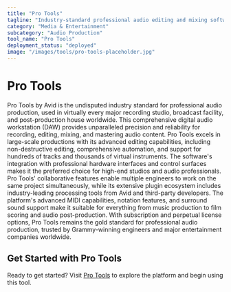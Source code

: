 ```yaml
---
title: "Pro Tools"
tagline: "Industry-standard professional audio editing and mixing software"
category: "Media & Entertainment"
subcategory: "Audio Production"
tool_name: "Pro Tools"
deployment_status: "deployed"
image: "/images/tools/pro-tools-placeholder.jpg"
---
```


# Pro Tools

Pro Tools by Avid is the undisputed industry standard for professional audio production, used in virtually every major recording studio, broadcast facility, and post-production house worldwide. This comprehensive digital audio workstation (DAW) provides unparalleled precision and reliability for recording, editing, mixing, and mastering audio content. Pro Tools excels in large-scale productions with its advanced editing capabilities, including non-destructive editing, comprehensive automation, and support for hundreds of tracks and thousands of virtual instruments. The software's integration with professional hardware interfaces and control surfaces makes it the preferred choice for high-end studios and audio professionals. Pro Tools' collaborative features enable multiple engineers to work on the same project simultaneously, while its extensive plugin ecosystem includes industry-leading processing tools from Avid and third-party developers. The platform's advanced MIDI capabilities, notation features, and surround sound support make it suitable for everything from music production to film scoring and audio post-production. With subscription and perpetual license options, Pro Tools remains the gold standard for professional audio production, trusted by Grammy-winning engineers and major entertainment companies worldwide.

## Get Started with Pro Tools

Ready to get started? Visit [Pro Tools](https://www.avid.com/pro-tools) to explore the platform and begin using this tool.
